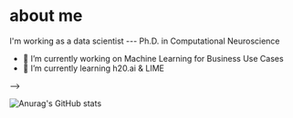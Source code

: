 # about me

I'm working as a data scientist --- Ph.D. in Computational Neuroscience



- 🔭 I’m currently working on Machine Learning for Business Use Cases
- 🌱 I’m currently learning h20.ai & LIME

-->



![Anurag's GitHub stats](https://github-readme-stats.vercel.app/api?username=vsteiger&show_icons=true&theme=cobalt)

